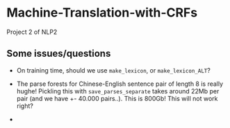# Machine-Translation-with-CRFs
Project 2 of NLP2

## Some issues/questions
* On training time, should we use `make_lexicon`, or `make_lexicon_ALT`? 

* The parse forests for Chinese-English sentence pair of length 8 is really hughe! Pickling this with `save_parses_separate` takes around 22Mb per pair (and we have +- 40.000 pairs..). This is 800Gb! This will not work right?

* 
